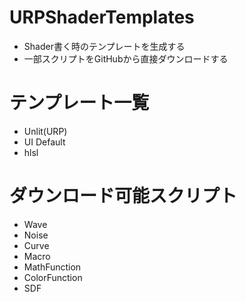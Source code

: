 # URPShaderTemplates
* Shader書く時のテンプレートを生成する
* 一部スクリプトをGitHubから直接ダウンロードする

# テンプレート一覧
* Unlit(URP)
* UI Default
* hlsl

# ダウンロード可能スクリプト
* Wave
* Noise
* Curve
* Macro
* MathFunction
* ColorFunction
* SDF
